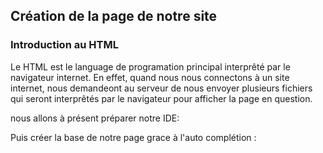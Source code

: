 ## Création de la page de notre site
### Introduction au HTML
Le HTML est le language de programation principal interprêté par le navigateur internet.
En effet, quand nous nous connectons à un site internet, nous demandeont au serveur de nous
envoyer plusieurs fichiers qui seront interprêtés par le navigateur pour afficher la page en question.

nous allons à présent préparer notre IDE:

Puis créer la base de notre page grace à l'auto complétion :
